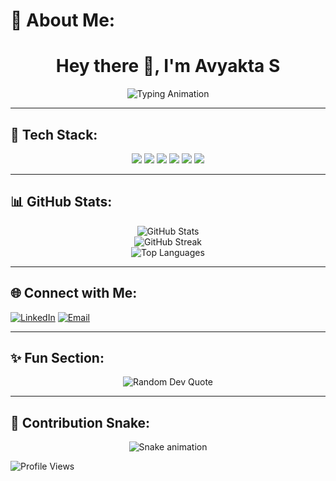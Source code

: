 # 💫 About Me:
<h1 align="center">Hey there 👋, I'm Avyakta S</h1>

<p align="center">
  <img src="https://readme-typing-svg.herokuapp.com?font=Fira+Code&size=24&pause=1000&color=FF61F6&center=true&vCenter=true&width=500&lines=Passionate+Coder;B.Tech+Student;Web+Dev+%7C+AI+Enthusiast;Always+Learning+New+Things" alt="Typing Animation" />
</p>

---

## 🚀 Tech Stack:
<p align="center">
  <img src="https://img.shields.io/badge/Python-3776AB.svg?style=for-the-badge&logo=python&logoColor=white" />
  <img src="https://img.shields.io/badge/Java-007396.svg?style=for-the-badge&logo=java&logoColor=white" />
  <img src="https://img.shields.io/badge/JavaScript-F7DF1E.svg?style=for-the-badge&logo=javascript&logoColor=black" />
  <img src="https://img.shields.io/badge/React-61DAFB.svg?style=for-the-badge&logo=react&logoColor=black" />
  <img src="https://img.shields.io/badge/HTML5-E34F26.svg?style=for-the-badge&logo=html5&logoColor=white" />
  <img src="https://img.shields.io/badge/CSS3-1572B6.svg?style=for-the-badge&logo=css3&logoColor=white" />
</p>

---

## 📊 GitHub Stats:
<p align="center">
  <img src="https://github-readme-stats.vercel.app/api?username=Avyakta-dev&theme=radical&hide_border=false&include_all_commits=false&count_private=false" alt="GitHub Stats" /><br/>
  <img src="https://github-readme-streak-stats.herokuapp.com/?user=Avyakta-dev&theme=radical&hide_border=false" alt="GitHub Streak" /><br/>
  <img src="https://github-readme-stats.vercel.app/api/top-langs/?username=Avyakta-dev&theme=radical&hide_border=false&layout=compact" alt="Top Languages" />
</p>

---

## 🌐 Connect with Me:
[![LinkedIn](https://img.shields.io/badge/LinkedIn-%230077B5.svg?logo=linkedin&logoColor=white)](https://www.linkedin.com/in/avyakta-s) 
[![Email](https://img.shields.io/badge/Email-D14836?logo=gmail&logoColor=white)](mailto:avyakta061@gmail.com) 

---

## ✨ Fun Section:
<p align="center">
  <img src="https://quotes-github-readme.vercel.app/api?type=horizontal&theme=radical" alt="Random Dev Quote" />
</p>

---

## 🐍 Contribution Snake:
<p align="center">
  <img src="https://github.com/Avyakta-dev/Avyakta-dev/blob/output/github-contribution-grid-snake.svg" alt="Snake animation" />
</p>

<p align="left"> <img src="https://komarev.com/ghpvc/?username=Avyakta-dev&label=Profile%20views&color=0e75b6&style=flat" alt="Profile Views" /> </p>
